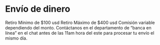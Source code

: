 # Envío de dinero

Retiro Mínimo de $100 usd
Retiro Máximo de $400 usd
Comisión variable dependiendo del monto.
Contáctanos en el departamento de “banca en línea” en el chat antes de las 11am hora del este para procesar tu envío el mismo día.
